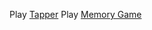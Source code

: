 
Play [Tapper](https://vmorante.github.io/Videojuegos/Tapper/) 
Play [Memory Game](https://vmorante.github.io/Videojuegos/MemoryGame/) 

